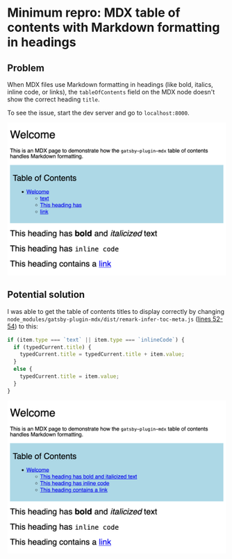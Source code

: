 # Minimum repro: MDX table of contents with Markdown formatting in headings

## Problem

When MDX files use Markdown formatting in headings (like bold, italics, inline code, or links), the `tableOfContents` field on the MDX node doesn't show the correct heading `title`.

To see the issue, start the dev server and go to `localhost:8000`.

![Screenshot of the index page. The heading titles in the table of contents don't match the headings in the body of the page.](./screenshot-before.png)

## Potential solution

I was able to get the table of contents titles to display correctly by changing `node_modules/gatsby-plugin-mdx/dist/remark-infer-toc-meta.js` ([lines 52-54](https://github.com/gatsbyjs/gatsby/blob/master/packages/gatsby-plugin-mdx/src/remark-infer-toc-meta.ts#L52-L54)) to this:

```js
if (item.type === `text` || item.type === `inlineCode`) {
  if (typedCurrent.title) {
    typedCurrent.title = typedCurrent.title + item.value;
  }
  else {
    typedCurrent.title = item.value;
  }
}
```

![Screenshot of the index page. Now the heading titles in the table of contents match the headings in the body of the page.](./screenshot-after.png)

